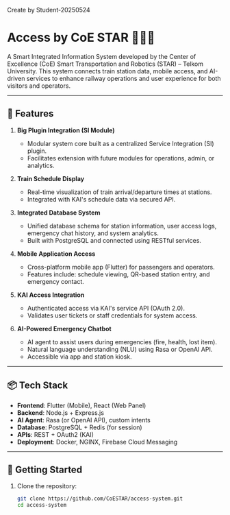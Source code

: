 Create by Student-20250524

# Access by CoE STAR 🚆🤖📱

A Smart Integrated Information System developed by the Center of Excellence (CoE) Smart Transportation and Robotics (STAR) – Telkom University. This system connects train station data, mobile access, and AI-driven services to enhance railway operations and user experience for both visitors and operators.

---

## 🔧 Features

1. **Big Plugin Integration (SI Module)**
   - Modular system core built as a centralized Service Integration (SI) plugin.
   - Facilitates extension with future modules for operations, admin, or analytics.

2. **Train Schedule Display**
   - Real-time visualization of train arrival/departure times at stations.
   - Integrated with KAI's schedule data via secured API.

3. **Integrated Database System**
   - Unified database schema for station information, user access logs, emergency chat history, and system analytics.
   - Built with PostgreSQL and connected using RESTful services.

4. **Mobile Application Access**
   - Cross-platform mobile app (Flutter) for passengers and operators.
   - Features include: schedule viewing, QR-based station entry, and emergency contact.

5. **KAI Access Integration**
   - Authenticated access via KAI's service API (OAuth 2.0).
   - Validates user tickets or staff credentials for system access.

6. **AI-Powered Emergency Chatbot**
   - AI agent to assist users during emergencies (fire, health, lost item).
   - Natural language understanding (NLU) using Rasa or OpenAI API.
   - Accessible via app and station kiosk.

---

## 📦 Tech Stack

- **Frontend**: Flutter (Mobile), React (Web Panel)
- **Backend**: Node.js + Express.js
- **AI Agent**: Rasa (or OpenAI API), custom intents
- **Database**: PostgreSQL + Redis (for session)
- **APIs**: REST + OAuth2 (KAI)
- **Deployment**: Docker, NGINX, Firebase Cloud Messaging

---

## 🚀 Getting Started

1. Clone the repository:
   ```bash
   git clone https://github.com/CoESTAR/access-system.git
   cd access-system
